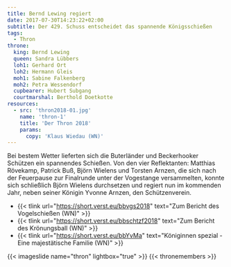 ```yaml
---
title: Bernd Lewing regiert
date: 2017-07-30T14:23:22+02:00
subtitle: Der 429. Schuss entscheidet das spannende Königsschießen 
tags:
  - Thron
throne:
  king: Bernd Lewing
  queen: Sandra Lübbers
  loh1: Gerhard Ort
  loh2: Hermann Gleis
  moh1: Sabine Falkenberg
  moh2: Petra Wessendorf
  cupbearer: Hubert Subgang
  courtmarshal: Berthold Doetkotte
resources:
  - src: 'thron2018-01.jpg'
    name: 'thron-1'
    title: 'Der Thron 2018'
    params:
      copy: 'Klaus Wiedau (WN)'
---
```


Bei bestem Wetter lieferten sich die Buterländer und Beckerhooker Schützen ein spannendes Schießen. Von den vier 
Reflektanten: Matthias Rövekamp, Patrick Buß, Björn Wielens und Torsten Arnzen, die sich nach der Feuerpause zur
Finalrunde unter der Vogestange versammelten, konnte sich schließlich Björn Wielens durchsetzen und regiert nun im
kommenden Jahr, neben seiner Königin Yvonne Arnzen, den Schützenverein.<!--more-->

* {{< tlink url="https://short.verst.eu/bbvgs2018" text="Zum Bericht des Vogelschießen (WN)" >}}  
* {{< tlink url="https://short.verst.eu/bbschtzf2018" text="Zum Bericht des Krönungsball (WN)" >}}  
* {{< tlink url="https://short.verst.eu/bbYvMa" text="Königinnen spezial - Eine majestätische Familie (WN)" >}}  

{{< imageslide name="thron" lightbox="true" >}}
{{< thronemembers >}}


